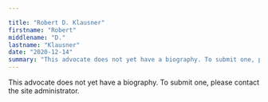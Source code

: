```yaml
---

title: "Robert D. Klausner"
firstname: "Robert"
middlename: "D."
lastname: "Klausner"
date: "2020-12-14"
summary: "This advocate does not yet have a biography. To submit one, please contact the site administrator."
---
```

This advocate does not yet have a biography. To submit one, please contact the site administrator.

